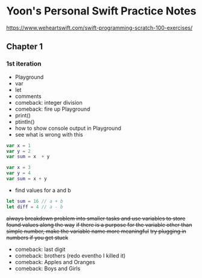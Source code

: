 # Yoon's Personal Swift Practice Notes

https://www.weheartswift.com/swift-programming-scratch-100-exercises/

## Chapter 1

### 1st iteration

* Playground
* var
* let
* comments
* comeback: integer division
* comeback: fire up Playground
* print()
* ptintln()
* how to show console output in Playground
* see what is wrong with this
```swift
var x = 1
var y = 2
var sum = x  + y

var x = 3
var y = 4
var sum = x + y
```
* find values for a and b
```swift
let sum = 16 // a + b  
let diff = 4 // a - b
```
~~always breakdown problem into smaller tasks and use variables to store found values along the way~~
~~if there is a purpose for the variable other than simple number, make the variable name more meaningful~~
~~try plugging in numbers if you get stuck~~
* comeback: last digit
* comeback: brothers (redo eventho I killed it)
* comeback: Apples and Oranges
* comeback: Boys and Girls
